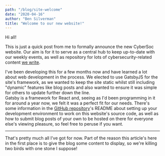 ```yaml
---
path: "/blog/site-welcome"
date: "2020-04-16"
author: "Ben Silverman"
title: "Welcome to our new website!"
---
```


Hi all!

This is just a quick post from me to formally announce the new CyberSoc website. Our aim is for it to serve as a central hub to keep up-to-date with our weekly events, as well as repository for lots of cybersecurity-related content [we write](https://cybersoc.co.uk/blog).

I've been developing this for a few months now and have learned a lot about web development in the process. We elected to use GatsbyJS for the site's framework, as we wanted to keep the site static whilst still including "dynamic" features like blog posts and also wanted to ensure it was simple for others to update further down the line.  
Gatsby is a framework for React and, seeing as I'd been programming in it for around a year now, we felt it was a perfect fit for our needs. There's some information in the [GitHub repository](https://github.com/CyberSocYork/cybersocyork.github.io)'s README about setting up your development environment to work on this website's source code, as well as how to submit blog posts of your own to be hosted on there for everyone else's viewing pleasure, so feel free to peruse if you want.

***

That's pretty much all I've got for now. Part of the reason this article's here in the first place is to give the blog some content to display, so we're killing two birds with one stone I suppose!